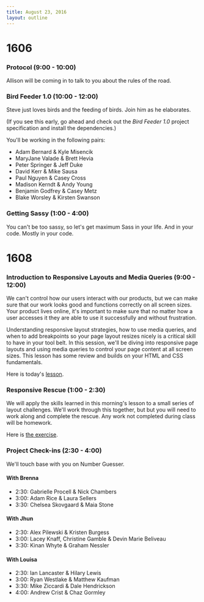 ```yaml
---
title: August 23, 2016
layout: outline
---
```


# 1606

### Protocol (9:00 - 10:00)

Allison will be coming in to talk to you about the rules of the road.

### Bird Feeder 1.0 (10:00 - 12:00)

Steve just loves birds and the feeding of birds. Join him as he elaborates.

(If you see this early, go ahead and check out the _Bird Feeder 1.0_ project specification and install the dependencies.)

You'll be working in the following pairs:

* Adam Bernard & Kyle Misencik
* MaryJane Valade & Brett Hevia
* Peter Springer & Jeff Duke
* David Kerr & Mike Sausa
* Paul Nguyen & Casey Cross
* Madison Kerndt & Andy Young
* Benjamin Godfrey & Casey Metz
* Blake Worsley & Kirsten Swanson

### Getting Sassy (1:00 - 4:00)

You can't be too sassy, so let's get maximum Sass in your life. And in your code. Mostly in your code.

# 1608

### Introduction to Responsive Layouts and Media Queries (9:00 - 12:00)

We can't control how our users interact with our products, but we can make sure that our work looks good and functions correctly on all screen sizes. Your product lives online, it's important to make sure that no matter how a user accesses it they are able to use it successfully and without frustration.

Understanding responsive layout strategies, how to use media queries, and when to add breakpoints so your page layout resizes nicely is a critical skill to have in your tool belt. In this session, we'll be diving into responsive page layouts and using media queries to control your page content at all screen sizes. This lesson has some review and builds on your HTML and CSS fundamentals.

Here is today's [lesson][repo].

[repo]: https://github.com/turingschool-examples/intro-to-responsive

### Responsive Rescue (1:00 - 2:30)

We will apply the skills learned in this morning's lesson to a small series of layout challenges. We'll work through this together, but but you will need to work along and complete the rescue. Any work not completed during class will be homework.

Here is [the exercise](https://github.com/turingschool-examples/responsive-layout-challenges).

### Project Check-ins (2:30 - 4:00)

We'll touch base with you on Number Guesser.

#### With Brenna

* 2:30: Gabrielle Procell & Nick Chambers
* 3:00: Adam Rice & Laura Sellers
* 3:30: Chelsea Skovgaard & Maia Stone

#### With Jhun

* 2:30: Alex Pilewski & Kristen Burgess
* 3:00: Lacey Knaff, Christine Gamble & Devin Marie Beliveau
* 3:30: Kinan Whyte & Graham Nessler

#### With Louisa

* 2:30: Ian Lancaster & Hilary Lewis
* 3:00: Ryan Westlake & Matthew Kaufman
* 3:30: Mike Ziccardi & Dale Hendrickson
* 4:00: Andrew Crist & Chaz Gormley
